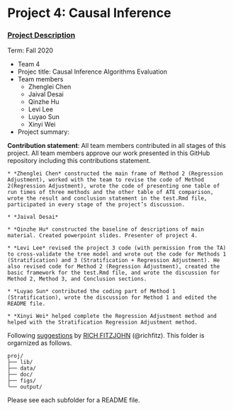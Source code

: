 # Project 4: Causal Inference

### [Project Description](doc/project4_desc.md)

Term: Fall 2020

+ Team 4
+ Projec title: Causal Inference Algorithms Evaluation
+ Team members
	+ Zhenglei Chen
	+ Jaival Desai
	+ Qinzhe Hu
	+ Levi Lee
	+ Luyao Sun
	+ Xinyi Wei
+ Project summary: 

	
**Contribution statement**: All team members contributed in all stages of this project. All team members approve our work presented in this GitHub repository including this contributions statement.

	* *Zhenglei Chen* constructed the main frame of Method 2 (Regression Adjustment), worked with the team to revise the code of Method 2(Regression Adjustment), wrote the code of presenting one table of run times of three methods and the other table of ATE comparison, wrote the result and conclusion statement in the test.Rmd file, participated in every stage of the project’s discussion.
	
	* *Jaival Desai*
	
	* *Qinzhe Hu* constructed the baseline of descriptions of main material. Created powerpoint slides. Presenter of project 4.
	
	* *Levi Lee* revised the project 3 code (with permission from the TA) to cross-validate the tree model and wrote out the code for Methods 1 (Stratification) and 3 (Stratification + Regression Adjustment). He also revised code for Method 2 (Regression Adjustment), created the basic framework for the test.Rmd file, and wrote the discussion for Method 2, Method 3, and Conclusion sections.
	
	* *Luyao Sun* contributed the coding part of Method 1 (Stratification), wrote the discussion for Method 1 and edited the README file.
	
	* *Xinyi Wei* helped complete the Regression Adjustment method and helped with the Stratification Regression Adjustment method.
	

Following [suggestions](http://nicercode.github.io/blog/2013-04-05-projects/) by [RICH FITZJOHN](http://nicercode.github.io/about/#Team) (@richfitz). This folder is orgarnized as follows.

```
proj/
├── lib/
├── data/
├── doc/
├── figs/
└── output/
```

Please see each subfolder for a README file.
